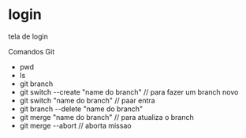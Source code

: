 # login
tela de login

Comandos Git 
  - pwd
  - ls
  - git branch
  - git switch --create "name do branch" // para fazer um branch novo
  - git switch "name do branch" // paar entra
  - git branch --delete "name do branch"
  - git merge "name do branch" // para atualiza o branch
  - git merge --abort // aborta missao
    
